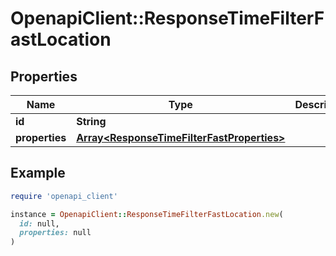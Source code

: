 # OpenapiClient::ResponseTimeFilterFastLocation

## Properties

| Name | Type | Description | Notes |
| ---- | ---- | ----------- | ----- |
| **id** | **String** |  |  |
| **properties** | [**Array&lt;ResponseTimeFilterFastProperties&gt;**](ResponseTimeFilterFastProperties.md) |  |  |

## Example

```ruby
require 'openapi_client'

instance = OpenapiClient::ResponseTimeFilterFastLocation.new(
  id: null,
  properties: null
)
```

